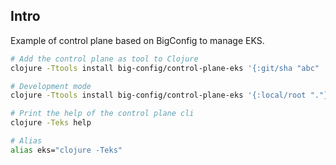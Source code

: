 ## Intro
Example of control plane based on BigConfig to manage EKS.

``` sh
# Add the control plane as tool to Clojure
clojure -Ttools install big-config/control-plane-eks '{:git/sha "abc" :git/url "https://github.com/amiorin/big-config.git"}' :as eks

# Development mode
clojure -Ttools install big-config/control-plane-eks '{:local/root "."}' :as eks

# Print the help of the control plane cli
clojure -Teks help

# Alias
alias eks="clojure -Teks"
```
